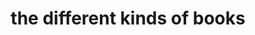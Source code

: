 ---
modified_date: 2025-10-28
layout: post
title: "the different kinds of books"
permalink: /kinds-of-books
tags: notes lists reading books
disable_hovercards: true
post_type: stacks
stack_format: imageTitleSubtitleDescriptionCommentary.html
excerpt: There are many kinds of books.
stacks_preamble: There are many kinds of books.
stacks:
  - description: The kind you read over a weekend.
    entries:
      - title: Breakfast of Champions
        subtitle: by Kurt Vonnegut
        image_url: https://images-na.ssl-images-amazon.com/images/S/compressed.photo.goodreads.com/books/1327934446i/4980.jpg
        commentary: "I loved the ministories Vonnegut chucked out throughout this book and the constant switching of perspectives. Yet it is a book for which my esteem deteriorated with time. I enjoyed it with enthusiasm while I read it, but that impression didn't keep. There is something rather selfconscious about Kurt Vonnegut and it comes across not only in his selfdeprecating manner as an interviewee but in this book's overt quirkiness, its unsubtle sociopolitical commentary, and finally in Vonnegut's insertion of himself as a character. I feel he undermines being taken seriously as preemptive defense against being rejected as a serious writer of literature. Maybe he's right. His stature in literature may loom too large. I will read <em>Cat's Cradle</em> next and see how my opinion evolves."
      - title: Wise Blood
        subtitle: by Flannery O'Connor
        image_url: https://images-na.ssl-images-amazon.com/images/S/compressed.photo.goodreads.com/books/1223675478i/337107.jpg
        commentary: "Here another. This book is tainted by the fact that Flannery O'Connor <a href='https://www.newyorker.com/magazine/2020/06/22/how-racist-was-flannery-oconnor'>was racist</a>. I suppose she is a bit like her protagonist Hazel Moates – unable to extract the figure moving from tree to tree in the back of her mind. And this tendency in herself she evaluates in the same bizarre way she evaluates the one in Hazel: not as a moral failing, but as a sign of integrity. A virtue of loyalty. Just as Hazel cannot escape the Catholic guilt instilled in him in his upbringing, she cannot betray the \"values\" of her community because, as she said about a suggested meeting with fellow novelist and black man James Baldwin in her state of Georgia, <em>it would cause the greatest trouble and disturbance and disunion.</em> It's a strange thing for an artist of enduring aesthetic freshness to espouse such stale, backwards views. Art may have been for her not an escape but an escape from an escape."
  - description: The kind you read sometimes before bed.
    entries:
      - title: The Listening Book
        subtitle: by W. A. Mathieu
        image_url: https://m.media-amazon.com/images/I/614NVz4DU9L._AC_UF1000,1000_QL80_.jpg
        commentary: 'Here I will write a bit about this book. Soon!'
      - title: How to Love
        subtitle: by Thich Nhat Hahn
        image_url: https://images-na.ssl-images-amazon.com/images/S/compressed.photo.goodreads.com/books/1415678203i/22309627.jpg
        commentary: 'Here I will write a bit about this book. Soon!'
      - title: "Sum: forty tales from the afterlives"
        subtitle: by David Eagleman
        image_url: https://images-na.ssl-images-amazon.com/images/S/compressed.photo.goodreads.com/books/1328125275i/6564139.jpg
        commentary: 'Here I will write a bit about this book. Soon!'
  - description: The kind you read slowly over many months – across years even – because in it there's much to chew on and to read it all quickly would be an inferior accomplishment.
    entries:
      - title: Blood Meridian
        subtitle: by Cormac McCarthy
        image_url: https://images-na.ssl-images-amazon.com/images/S/compressed.photo.goodreads.com/books/1701688704i/394535.jpg
        commentary: 'Here I will write a bit about this book. Soon!'
      - title: The Death and Life of Great American Cities
        subtitle: by Jane Jacobs
        image_url: https://images-na.ssl-images-amazon.com/images/S/compressed.photo.goodreads.com/books/1168135326i/30833.jpg
        commentary: 'Here I will write a bit about this book. Soon!'
  - description: The kind you listen to attentively while driving or walking or riding the bus.
    entries:
      - title: The World Beyond Your Head
        subtitle: by Matthew B. Crawford
        image_url: https://images-na.ssl-images-amazon.com/images/S/compressed.photo.goodreads.com/books/1416448116i/22237171.jpg
        commentary: 'Here I will write a bit about this book. Soon!'
      - title: Born a Crime
        subtitle: by Trevor Noah
        image_url: https://images-na.ssl-images-amazon.com/images/S/compressed.photo.goodreads.com/books/1473867911i/29780253.jpg
        commentary: 'Here I will write a bit about this book. Soon!'
      - title: I'm Glad My Mom Died
        subtitle: by Jennette McCurdy
        image_url: https://images-na.ssl-images-amazon.com/images/S/compressed.photo.goodreads.com/books/1672137432i/75342179.jpg
        commentary: 'Here I will write a bit about this book. Soon!'
  - description: The kind you listen to distractedly while tending to housework.
    entries:
      - title: Atomic Habits
        subtitle: by James Clear
        image_url: https://i.gr-assets.com/images/S/compressed.photo.goodreads.com/books/1655988385l/40121378.jpg
        commentary: 'Here I will write a bit about this book. Soon!'
  - description: The kind you forgot you read.
    entries:
      - title: Six Impossible Things Before Breakfast
        subtitle: by Lewis Wolpert
        image_url: https://images-na.ssl-images-amazon.com/images/S/compressed.photo.goodreads.com/books/1348202987i/165146.jpg
        commentary: 'Here I will write a bit about this book. Soon!'
  - description: The kind you didn't finish but that permanently changed how you see the world.
    entries:
      - title: 'Passages: Predictable Crises of Adult Life'
        subtitle: by Gail Sheehy
        image_url: https://images-na.ssl-images-amazon.com/images/S/compressed.photo.goodreads.com/books/1388271646i/82229.jpg
        commentary: 'Here I will write a bit about this book. Soon!'
  - description: The kind you recommend to everybody.
    entries:
      - title: 'Passages: Predictable Crises of Adult Life'
        subtitle: by Gail Sheehy
        image_url: https://images-na.ssl-images-amazon.com/images/S/compressed.photo.goodreads.com/books/1388271646i/82229.jpg
        commentary: 'Here I will write a bit about this book. Soon!'
  - description: The kind you read because you are frozen with existential ennui and reading it is the only thing you can comfortably do.
    entries:
      - title: The Girl Who Played with Fire
        subtitle: by Stieg Larsson
        image_url: https://images-na.ssl-images-amazon.com/images/S/compressed.photo.goodreads.com/books/1351778881i/5060378.jpg
        commentary: 'Here I will write a bit about this book. Soon!'
  - description: The kind you read because your friends already did and you want to talk to them about a book.
    entries:
      - title: Normal People
        subtitle: by Sally Rooney
        image_url: https://images-na.ssl-images-amazon.com/images/S/compressed.photo.goodreads.com/books/1571423190i/41057294.jpg
        commentary: 'Here I will write a bit about this book. Soon!'
  - description: The kind you read with distrust.
    entries:
      - title: The End of Absence
        subtitle: by Michael Harris
        image_url: https://images-na.ssl-images-amazon.com/images/S/compressed.photo.goodreads.com/books/1398033271i/20821373.jpg
        commentary: 'Here I will write a bit about this book. Soon!'
  - description: The kind you read more often because it feels nice in your hands.
    entries:
      - title: Pachinko
        subtitle: by Min Jin Lee
        image_url: https://images-na.ssl-images-amazon.com/images/S/compressed.photo.goodreads.com/books/1529845599i/34051011.jpg
        commentary: 'Here I will write a bit about this book. Soon!'
  - description: The kind you read to learn more about an author's influences.
    entries:
      - title: The Ginger Man
        subtitle: by J. P. Donleavy
        image_url: https://images-na.ssl-images-amazon.com/images/S/compressed.photo.goodreads.com/books/1348768755i/127020.jpg
        commentary: 'Here I will write a bit about this book. Soon!'
      - title: Wise Blood
        subtitle: by Flannery O'Connor
        image_url: https://images-na.ssl-images-amazon.com/images/S/compressed.photo.goodreads.com/books/1223675478i/337107.jpg
        commentary: 'Here I will write a bit about this book. Soon!'
      - title: Molloy
        subtitle: by Samuel Beckett
        image_url: https://images-na.ssl-images-amazon.com/images/S/compressed.photo.goodreads.com/books/1426904873i/446542.jpg
        commentary: 'Here I will write a bit about this book. Soon!'
  - description: The kind you read to learn from the author's writing style.
    entries:
      - title: The Short Stories of Ernest Hemingway
        subtitle: by Ernest Hemingway
        image_url: https://images-na.ssl-images-amazon.com/images/S/compressed.photo.goodreads.com/books/1523546158i/4625.jpg
        commentary: 'Here I will write a bit about this book. Soon!'
      - title: A Moveable Feast
        subtitle: by Ernest Hemingway
        image_url: https://images-na.ssl-images-amazon.com/images/S/compressed.photo.goodreads.com/books/1427463201i/4631.jpg
        commentary: 'Here I will write a bit about this book. Soon!'
      - title: Blood Meridian
        subtitle: by Cormac McCarthy
        image_url: https://images-na.ssl-images-amazon.com/images/S/compressed.photo.goodreads.com/books/1701688704i/394535.jpg
        commentary: 'Here I will write a bit about this book. Soon!'
      - title: Stella Maris
        subtitle: by Cormac McCarthy
        image_url: https://i.gr-assets.com/images/S/compressed.photo.goodreads.com/books/1658241766l/60526802.jpg
        commentary: 'Here I will write a bit about this book. Soon!'
      - title: East of Eden
        subtitle: by John Steinbeck
        image_url: https://images-na.ssl-images-amazon.com/images/S/compressed.photo.goodreads.com/books/1309288593i/919458.jpg
        commentary: 'Here I will write a bit about this book. Soon!'
      - title: Kick the Latch
        subtitle: by Kathryn Scanlan
        image_url: https://images-na.ssl-images-amazon.com/images/S/compressed.photo.goodreads.com/books/1663015011i/62454763.jpg
        commentary: 'Here I will write a bit about this book. Soon!'
      - title: The Dominant Animal
        subtitle: by Kathryn Scanlan
        image_url: https://images-na.ssl-images-amazon.com/images/S/compressed.photo.goodreads.com/books/1559688456i/45892209.jpg
        commentary: 'Here I will write a bit about this book. Soon!'
  - description: The kind you read because it's a classic.
    entries:
      - title: Walden
        subtitle: by Henry David Thoreau
        image_url: https://images-na.ssl-images-amazon.com/images/S/compressed.photo.goodreads.com/books/1495145119i/32572103.jpg
        commentary: 'Here I will write a bit about this book. Soon!'
  - description: The kind you read with special excitement because nobody's ever heard of it and it's your own little discovery.
    entries:
      - title: 'Trusting Yourself: Psychotherapy as a Beginning
        subtitle: by Stephen A. Shapiro'
        image_url: https://m.media-amazon.com/images/I/41+IZ0fjBZL._SY445_SX342_PQ29_.jpg
        commentary: 'Here I will write a bit about this book. Soon!'
      - title: Manhood
        subtitle: by Stephen A. Shapiro
        image_url: https://m.media-amazon.com/images/I/612C-l-fHgL._AC_UF1000,1000_QL80_.jpg
        commentary: 'Here I will write a bit about this book. Soon!'
  - description: The kind you read because it's very relevant to things that are going on.
    entries:
      - title: The Price of the Ticket
        subtitle: by James Baldwin
        image_url: https://images-na.ssl-images-amazon.com/images/S/compressed.photo.goodreads.com/books/1311984582i/44826.jpg
        commentary: 'Here I will write a bit about this book. Soon!'
  - description: The kind that's just too damn long to finish but still worth the time you spent on it.
    entries:
      - title: The Executioner's Song
        subtitle: by Norman Mailer
        image_url: https://images-na.ssl-images-amazon.com/images/S/compressed.photo.goodreads.com/books/1325755176i/12468.jpg
        commentary: 'Here I will write a bit about this book. Soon!'
      - title: Infinite Jest
        subtitle: by David Foster Wallace
        image_url: https://images-na.ssl-images-amazon.com/images/S/compressed.photo.goodreads.com/books/1446876799i/6759.jpg
        commentary: 'Here I will write a bit about this book. Soon!'
  - description: The kind you don't really want to read but also don't want to give up on.
    entries:
      - title: Mr. Palomar
        subtitle: by Italo Calvino
        image_url: https://m.media-amazon.com/images/I/516FBBf5NpL.jpg
        commentary: 'Here I will write a bit about this book. Soon!'
  - description: The kind you find yourself bringing up in conversation even though you've only ever skimmed it.
    entries:
      - title: 'A Pattern Language: Towns, Buildings, Construction'
        subtitle: by Christopher Alexander, Sara Ishikawa & Murray Silverstein
        image_url: https://m.media-amazon.com/images/I/41BhLbY+NtL._SY445_SX342_ML2_.jpg
        commentary: It turns out I was right. It's a very cool book. It inspired me to create <a href="my-pattern-language">my own pattern language</a>.
  - description: The kind you read because it was gifted to you.
    entries:
     - title: Pachinko
       subtitle: by Min Jin Lee
       image_url: https://images-na.ssl-images-amazon.com/images/S/compressed.photo.goodreads.com/books/1529845599i/34051011.jpg
       commentary: 'Here I will write a bit about this book. Soon!'
  - description: The kind you read because it won a big prize.
    entries:
      - title: The Executioner's Song
        subtitle: by Norman Mailer
        image_url: https://images-na.ssl-images-amazon.com/images/S/compressed.photo.goodreads.com/books/1325755176i/12468.jpg
        commentary: 'Here I will write a bit about this book. Soon!'
      - title: A Visit from the Goon Squad
        subtitle: by Jennifer Egan
        image_url: https://images-na.ssl-images-amazon.com/images/S/compressed.photo.goodreads.com/books/1356844046i/7331435.jpg
        commentary: 'Here I will write a bit about this book. Soon!'
  - description: The kind you read because you picked it up to peruse but then found yourself gripped by.
    entries:
     - title: The Road
       subtitle: by Cormac McCarthy
       image_url: https://images-na.ssl-images-amazon.com/images/S/compressed.photo.goodreads.com/books/1600241424i/6288.jpg
       commentary: 'Here I will write a bit about this book. Soon!'
  - description: The kind you read to learn how literature can depict real events.
    entries:
      - title: The Executioner's Song
        subtitle: by Norman Mailer
        image_url: https://images-na.ssl-images-amazon.com/images/S/compressed.photo.goodreads.com/books/1325755176i/12468.jpg
        commentary: 'Here I will write a bit about this book. Soon!'
      - title: Fear and Loathing in Las Vegas
        subtitle: by Hunter S. Thompson
        image_url: https://m.media-amazon.com/images/I/81E8GG6W29L.jpg
        commentary: 'Here I will write a bit about this book. Soon!'
  - description: The kind you read because a blogger praised it.
    entries:
      - title: "Sum: forty tales from the afterlives"
        subtitle: by David Eagleman
        image_url: https://images-na.ssl-images-amazon.com/images/S/compressed.photo.goodreads.com/books/1328125275i/6564139.jpg
        commentary: 'Here I will write a bit about this book. Soon!'
      - title: The World Beyond Your Head
        subtitle: by Matthew B. Crawford
        image_url: https://images-na.ssl-images-amazon.com/images/S/compressed.photo.goodreads.com/books/1416448116i/22237171.jpg
        commentary: 'Here I will write a bit about this book. Soon!'
  - description: The kind you read because it's the masterpiece of a great of modern English Literature.
    entries:
      - title: Blood Meridian
        subtitle: by Cormac McCarthy
        image_url: https://images-na.ssl-images-amazon.com/images/S/compressed.photo.goodreads.com/books/1701688704i/394535.jpg
        commentary: 'Here I will write a bit about this book. Soon!'
      - title: East of Eden
        subtitle: by John Steinbeck
        image_url: https://images-na.ssl-images-amazon.com/images/S/compressed.photo.goodreads.com/books/1309288593i/919458.jpg
        commentary: 'Here I will write a bit about this book. Soon!'
  - description: The kind you read because the author recently died.
    entries:
      - title: "The Will to Change: Men, Masculinity, & Love"
        subtitle: by bell hooks
        image_url: https://m.media-amazon.com/images/I/61GRmiQSeYL.jpg
        commentary: 'Here I will write a bit about this book. Soon!'
  - description: The kind you read to learn about writing.
    entries:
      - title: Draft No. 4
        subtitle: by John McPhee
        image_url: https://m.media-amazon.com/images/I/71mSsllsJIL._UF1000,1000_QL80_.jpg
        commentary: 'Here I will write a bit about this book. Soon!'
      - title: Wounds of Passion
        subtitle: by bell hooks
        image_url: https://m.media-amazon.com/images/I/61HZ8L+Iu9L._UF1000,1000_QL80_.jpg
        commentary: 'Here I will write a bit about this book. Soon!'
      - title: Several short sentences about writing
        subtitle: by Verlyn Klinkenborg
        image_url: https://m.media-amazon.com/images/I/61nzeMWY6cL.jpg
        commentary: 'Here I will write a bit about this book. Soon!'
      - title: The Elements of Style
        subtitle: by William Strunk Jr.
        image_url: https://encrypted-tbn0.gstatic.com/images?q=tbn:ANd9GcQckL3ZuMvxcRxuxqazatyLerxtzA-qA9jijA&s
        commentary: 'Here I will write a bit about this book. Soon!'
      - title: On Writing
        subtitle: by Stephen King
        image_url: https://m.media-amazon.com/images/I/71z4varBITL._UF1000,1000_QL80_.jpg
        commentary: 'Here I will write a bit about this book. Soon!'
  - description: The kind that assembles short stories into a novel.
    entries:
      - title: If on a winter's night a traveler
        subtitle: by Italo Calvino
        image_url: https://m.media-amazon.com/images/I/51nqAv6u4vL._SY466_.jpg
        commentary: 'Here I will write a bit about this book. Soon!'
      - title: A Visit from the Goon Squad
        subtitle: by Jennifer Egan
        image_url: https://images-na.ssl-images-amazon.com/images/S/compressed.photo.goodreads.com/books/1356844046i/7331435.jpg
        commentary: 'Here I will write a bit about this book. Soon!'
      - title: Wise Blood
        subtitle: by Flannery O'Connor
        image_url: https://images-na.ssl-images-amazon.com/images/S/compressed.photo.goodreads.com/books/1223675478i/337107.jpg
        commentary: 'Here I will write a bit about this book. Soon!'
  - description: The kind that is less a journey and more a sequence of jumpoff points, less a whole more a hub.
    entries:
      - title: The Medium is the Massage
        subtitle: by Marshall McLuhan & Quentin Fiore
        image_url: https://pictures.abebooks.com/inventory/md/md31197883371.jpg
        commentary: 'Here I will write a bit about this book. Soon!'
---